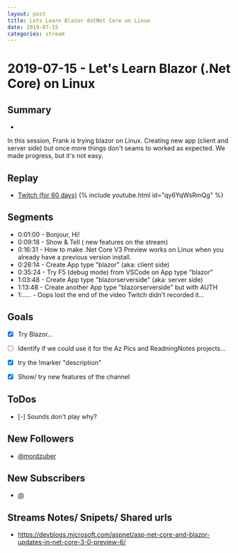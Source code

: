 ```yaml
---
layout: post
title: Lets Learn Blazor dotNet Core on Linux
date: 2019-07-15
categories: stream
---
```



# 2019-07-15 - Let's Learn Blazor (.Net Core) on Linux

## Summary
-

In this session, Frank is trying blazor on Linux. Creating new app (client and server side) but once more things don't seams to worked as expected. We made progress, but it's not easy.

## Replay


- [Twitch (for 60 days)](https://www.twitch.tv/videos/453179037)
{% include youtube.html id="qy6YqWsRmQg" %}
<br/><!--more-->


Segments
--------

- 0:01:00 - Bonjour, Hi!
- 0:09:18 - Show & Tell ( new features on the stream)
- 0:16:31 - How to make .Net Core V3 Preview works on Linux when you already have a previous version install. 
- 0:26:14 - Create App type "blazor" (aka: client side)
- 0:35:24 - Try F5 (debug mode) from VSCode on  App type "blazor"
- 1:03:48 - Create App type "blazorserverside" (aka: server side)
- 1:13:48 - Create another App type "blazorserverside" but with AUTH
- 1:..... - Oops lost the end of the video Twitch didn't recorded it... 


Goals
-----

- [X] Try Blazor...
- [ ] Identify if we could use it for the Az Pics and ReadningNotes projects...
- [X] try the !marker "description"
- [X] Show/ try new features of the channel


ToDos
-----
- [-] Sounds don't play why?


New Followers
-------------

- [@mordzuber](https://www.twitch.tv/mordzuber )


New Subscribers
---------------

- [@](https://www.twitch.tv/)


Streams Notes/ Snipets/ Shared urls
-----------------------------------

- https://devblogs.microsoft.com/aspnet/asp-net-core-and-blazor-updates-in-net-core-3-0-preview-6/


